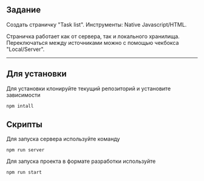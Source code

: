 ## Задание

Создать страничку "Task list". 
Инструменты: Native Javascript/HTML.

Страничка работает как от сервера, так и локального хранилища. Переключаться между источниками можно с помощью чекбокса "Local/Server".

---

## Для установки 

Для установки клонируйте текущий репозиторий и установите зависимости
```
npm intall
```

## Скрипты

Для запуска сервера используйте команду
```
npm run server 
```
Для запуска проекта в формате разработки используйте
```
npm run start
```
